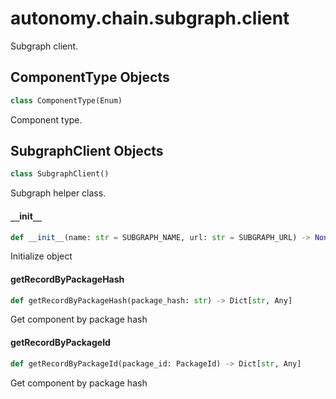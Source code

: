 <a id="autonomy.chain.subgraph.client"></a>

# autonomy.chain.subgraph.client

Subgraph client.

<a id="autonomy.chain.subgraph.client.ComponentType"></a>

## ComponentType Objects

```python
class ComponentType(Enum)
```

Component type.

<a id="autonomy.chain.subgraph.client.SubgraphClient"></a>

## SubgraphClient Objects

```python
class SubgraphClient()
```

Subgraph helper class.

<a id="autonomy.chain.subgraph.client.SubgraphClient.__init__"></a>

#### `__`init`__`

```python
def __init__(name: str = SUBGRAPH_NAME, url: str = SUBGRAPH_URL) -> None
```

Initialize object

<a id="autonomy.chain.subgraph.client.SubgraphClient.getRecordByPackageHash"></a>

#### getRecordByPackageHash

```python
def getRecordByPackageHash(package_hash: str) -> Dict[str, Any]
```

Get component by package hash

<a id="autonomy.chain.subgraph.client.SubgraphClient.getRecordByPackageId"></a>

#### getRecordByPackageId

```python
def getRecordByPackageId(package_id: PackageId) -> Dict[str, Any]
```

Get component by package hash

